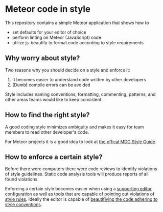 # Meteor code in style

This repository contains a simple Meteor application that shows how to

* set defaults for your editor of choice
* perform linting on Meteor (JavaScript) code
* utilize js-beautify to format code according to style requirements

## Why worry about style?

Two reasons why you should decide on a style and enforce it:

1. It becomes easier to understand code written by other developers
1. (Dumb) compile errors can be avoided

Style includes naming conventions, formatting, commenting, patterns, and other areas teams would like to keep consistent.

## How to find the right style?

A good coding style minimizes ambiguity and makes it easy for team members to read other developer's code.

For Meteor projects it is a good idea to look at [the offical MDG Style Guide](https://github.com/meteor/meteor/wiki/Meteor-Style-Guide).

## How to enforce a certain style?

Before there were computers there were code reviews to identify violations of style guidelines. Static code analysis tools will produce reports of all found violations.

Enforcing a certain style becomes easier when using a [supporting editor configuration](Editing.md) as well as tools that are capable of [pointing out violations of style rules](Linting.md). Ideally the editor is capable of [beautifiying the code adhering to style conventions](Beautification.md).
